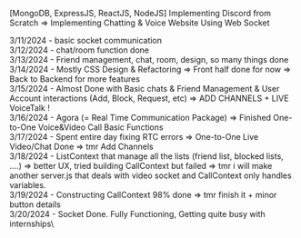[MongoDB, ExpressJS, ReactJS, NodeJS] Implementing Discord from Scratch => Implementing Chatting & Voice Website Using Web Socket 

3/11/2024 - basic socket communication\
3/12/2024 - chat/room function done\
3/13/2024 - Friend management, chat, room, design, so many things done\
3/14/2024 - Mostly CSS Design & Refactoring => Front half done for now => Back to Backend for more features \
3/15/2024 - Almost Done with Basic chats & Friend Management & User Account interactions (Add, Block, Request, etc) => ADD  CHANNELS + LIVE VoiceTalk !\
3/16/2024 - Agora (= Real Time Communication Package)  => Finished One-to-One Voice&Video Call Basic Functions\
3/17/2024 - Spent entire day fixing RTC errors => One-to-One Live Video/Chat Done => tmr Add Channels\
3/18/2024 - ListContext that manage all the lists (friend list, blocked lists, ....) => better UX, tried building CallContext but failed => tmr i will make another server.js that deals with video socket and CallContext only handles variables. \
3/19/2024 - Constructing CallContext 98% done => tmr finish it + minor button details \
3/20/2024 - Socket Done. Fully Functioning, Getting quite busy with internships\ 